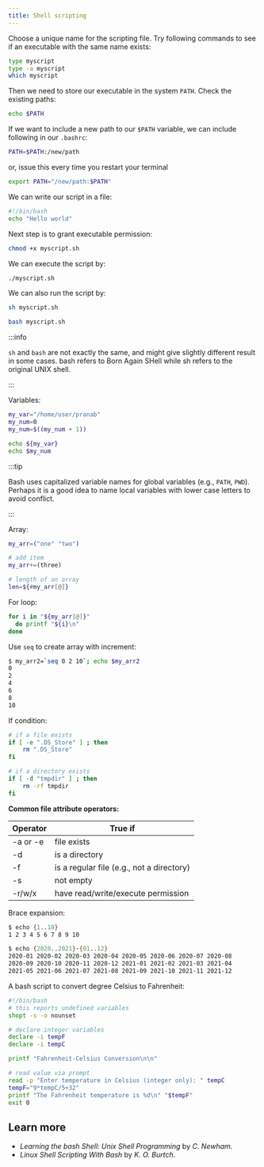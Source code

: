 ```yaml
---
title: Shell scripting
---
```


Choose a unique name for the scripting file. Try following commands to see if an
executable with the same name exists:
```bash
type myscript
type -a myscript
which myscript
```

Then we need to store our executable in the system `PATH`. Check the existing
paths:
```bash
echo $PATH
```

If we want to include a new path to our `$PATH` variable, we can include
following in our `.bashrc`:
```bash
PATH=$PATH:/new/path
```

or, issue this every time you restart your terminal
```bash
export PATH="/new/path:$PATH"
```

We can write our script in a file:
```bash title="myscript.sh"
#!/bin/bash
echo "Hello world"
```

Next step is to grant executable permission:
```bash
chmod +x myscript.sh
```

We can execute the script by:
```bash
./myscript.sh
```

We can also run the script by:
```bash
sh myscript.sh

bash myscript.sh
```

:::info

`sh` and `bash` are not exactly the same, and might give slightly different
result in some cases. bash refers to Born Again SHell while sh refers to the
original UNIX shell.

:::

Variables:
```bash
my_var="/home/user/pranab"
my_num=0
my_num=$((my_num + 1))

echo ${my_var}
echo $my_num
```

:::tip

Bash uses capitalized variable names for global variables (e.g., `PATH`, `PWD`).
Perhaps it is a good idea to name local variables with lower case letters to
avoid conflict.

:::

Array:
```bash
my_arr=("one" "two")

# add item
my_arr+=(three)

# length of an array
len=${#my_arr[@]}
```

For loop:
```bash
for i in "${my_arr[@]}"
  do printf "${i}\n"
done
```

Use `seq` to create array with increment:
```bash
$ my_arr2=`seq 0 2 10`; echo $my_arr2
0
2
4
6
8
10
```

If condition:
```bash
# if a file exists
if [ -e ".DS_Store" ] ; then
    rm ".DS_Store"
fi

# if a directory exists
if [ -d "tmpdir" ] ; then
    rm -rf tmpdir
fi
```

**Common file attribute operators:**

Operator | True if
-------- | -------
-a or -e | file exists
-d       | is a directory
-f       | is a regular file (e.g., not a directory)
-s       | not empty
-r/w/x   | have read/write/execute permission

Brace expansion:
```bash
$ echo {1..10}
1 2 3 4 5 6 7 8 9 10
```

```bash
$ echo {2020..2021}-{01..12}
2020-01 2020-02 2020-03 2020-04 2020-05 2020-06 2020-07 2020-08
2020-09 2020-10 2020-11 2020-12 2021-01 2021-02 2021-03 2021-04
2021-05 2021-06 2021-07 2021-08 2021-09 2021-10 2021-11 2021-12
```

A bash script to convert degree Celsius to Fahrenheit:
```bash title="src/deg_f_to_c_conv.sh"
#!/bin/bash
# this reports undefined variables
shopt -s -o nounset

# declare integer variables
declare -i tempF
declare -i tempC

printf "Fahrenheit-Celsius Conversion\n\n"

# read value via prompt
read -p "Enter temperature in Celsius (integer only): " tempC
tempF="9*tempC/5+32"
printf "The Fahrenheit temperature is %d\n" "$tempF"
exit 0
```

## Learn more
- *Learning the bash Shell: Unix Shell Programming* by *C. Newham*.
- *Linux Shell Scripting With Bash* by *K. O. Burtch*.
